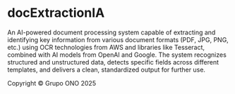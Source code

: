 # docExtractionIA
An AI-powered document processing system capable of extracting and identifying key information from various document formats (PDF, JPG, PNG, etc.) using OCR technologies from AWS and libraries like Tesseract, combined with AI models from OpenAI and Google. The system recognizes structured and unstructured data, detects specific fields across different templates, and delivers a clean, standardized output for further use.

Copyright © Grupo ONO 2025